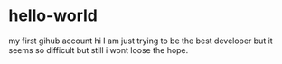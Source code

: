 # hello-world
my first gihub account
hi I am just trying to be the best developer but it seems so difficult but still i wont loose the hope.
